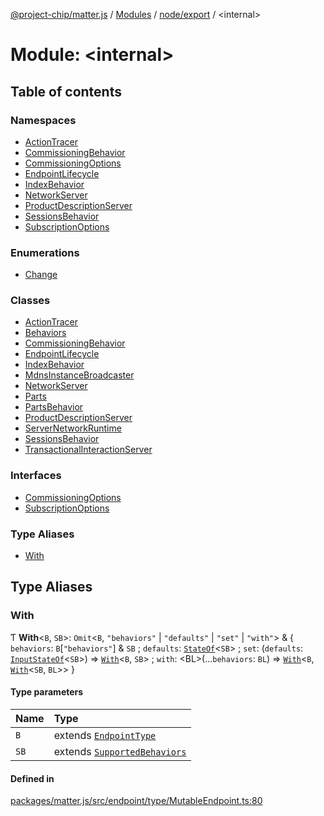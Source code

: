 [@project-chip/matter.js](../README.md) / [Modules](../modules.md) / [node/export](node_export.md) / \<internal\>

# Module: \<internal\>

## Table of contents

### Namespaces

- [ActionTracer](node_export._internal_.ActionTracer.md)
- [CommissioningBehavior](node_export._internal_.CommissioningBehavior.md)
- [CommissioningOptions](node_export._internal_.CommissioningOptions.md)
- [EndpointLifecycle](node_export._internal_.EndpointLifecycle.md)
- [IndexBehavior](node_export._internal_.IndexBehavior.md)
- [NetworkServer](node_export._internal_.NetworkServer.md)
- [ProductDescriptionServer](node_export._internal_.ProductDescriptionServer.md)
- [SessionsBehavior](node_export._internal_.SessionsBehavior.md)
- [SubscriptionOptions](node_export._internal_.SubscriptionOptions.md)

### Enumerations

- [Change](../enums/node_export._internal_.Change.md)

### Classes

- [ActionTracer](../classes/node_export._internal_.ActionTracer-1.md)
- [Behaviors](../classes/node_export._internal_.Behaviors.md)
- [CommissioningBehavior](../classes/node_export._internal_.CommissioningBehavior-1.md)
- [EndpointLifecycle](../classes/node_export._internal_.EndpointLifecycle-1.md)
- [IndexBehavior](../classes/node_export._internal_.IndexBehavior-1.md)
- [MdnsInstanceBroadcaster](../classes/node_export._internal_.MdnsInstanceBroadcaster.md)
- [NetworkServer](../classes/node_export._internal_.NetworkServer-1.md)
- [Parts](../classes/node_export._internal_.Parts.md)
- [PartsBehavior](../classes/node_export._internal_.PartsBehavior.md)
- [ProductDescriptionServer](../classes/node_export._internal_.ProductDescriptionServer-1.md)
- [ServerNetworkRuntime](../classes/node_export._internal_.ServerNetworkRuntime.md)
- [SessionsBehavior](../classes/node_export._internal_.SessionsBehavior-1.md)
- [TransactionalInteractionServer](../classes/node_export._internal_.TransactionalInteractionServer.md)

### Interfaces

- [CommissioningOptions](../interfaces/node_export._internal_.CommissioningOptions-1.md)
- [SubscriptionOptions](../interfaces/node_export._internal_.SubscriptionOptions-1.md)

### Type Aliases

- [With](node_export._internal_.md#with)

## Type Aliases

### With

Ƭ **With**\<`B`, `SB`\>: `Omit`\<`B`, ``"behaviors"`` \| ``"defaults"`` \| ``"set"`` \| ``"with"``\> & \{ `behaviors`: `B`[``"behaviors"``] & `SB` ; `defaults`: [`StateOf`](behavior_cluster_export._internal_.SupportedBehaviors.md#stateof)\<`SB`\> ; `set`: (`defaults`: [`InputStateOf`](behavior_cluster_export._internal_.SupportedBehaviors.md#inputstateof)\<`SB`\>) => [`With`](node_export._internal_.md#with)\<`B`, `SB`\> ; `with`: \<BL\>(...`behaviors`: `BL`) => [`With`](node_export._internal_.md#with)\<`B`, [`With`](behavior_cluster_export._internal_.SupportedBehaviors.md#with)\<`SB`, `BL`\>\>  }

#### Type parameters

| Name | Type |
| :------ | :------ |
| `B` | extends [`EndpointType`](../interfaces/behavior_cluster_export._internal_.EndpointType-1.md) |
| `SB` | extends [`SupportedBehaviors`](behavior_cluster_export._internal_.md#supportedbehaviors) |

#### Defined in

[packages/matter.js/src/endpoint/type/MutableEndpoint.ts:80](https://github.com/project-chip/matter.js/blob/0c058ae17fdba4c0b89b8b13c309011d51782299/packages/matter.js/src/endpoint/type/MutableEndpoint.ts#L80)
